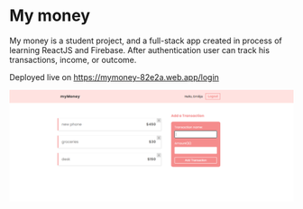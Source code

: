 # My money

My money is a student project, and a full-stack app created in process of learning ReactJS and Firebase.
After authentication user can track his transactions, income, or outcome.

Deployed live on https://mymoney-82e2a.web.app/login

<img src="src/img/screenshot.png">
